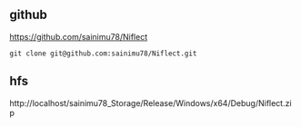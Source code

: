 ## github

https://github.com/sainimu78/Niflect

```
git clone git@github.com:sainimu78/Niflect.git
```

## hfs

http://localhost/sainimu78_Storage/Release/Windows/x64/Debug/Niflect.zip

